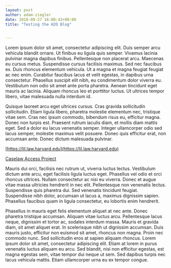 ```yaml
---
layout: post
author: adam-ziegler
date: 2018-09-27 16:00:43+00:00
title: "Testing the H2O Blog"


---
```


 Lorem ipsum dolor sit amet, consectetur adipiscing elit. Duis semper arcu vehicula blandit ornare. Ut finibus eu ligula quis semper. Vivamus lacinia pulvinar magna dapibus finibus. Pellentesque non placerat arcu. Maecenas eu cursus metus. Suspendisse cursus facilisis maximus. Sed nec faucibus ex. Duis rhoncus elementum vehicula. Ut a magna et magna feugiat feugiat ac nec enim. Curabitur faucibus lacus et velit egestas, in dapibus urna consectetur. Phasellus suscipit elit nibh, eu condimentum dolor viverra eu. Vestibulum non odio sit amet ante porta pharetra. Aenean tincidunt eget mauris ac lacinia. Aliquam rhoncus leo et porttitor luctus. Ut ultrices tempor libero, vitae malesuada nulla interdum id.

Quisque laoreet arcu eget ultrices cursus. Cras gravida sollicitudin sollicitudin. Etiam ligula libero, pharetra molestie elementum nec, tristique vitae sem. Cras nec ipsum commodo, bibendum risus eu, efficitur magna. Donec non turpis est. Praesent rutrum iaculis diam, et mollis diam mattis eget. Sed a dolor eu lacus venenatis semper. Integer ullamcorper odio sed lacus semper, molestie maximus velit posuere. Donec quis efficitur erat, non accumsan ante. Donec dictum malesuada pulvinar.

[https://lil.law.harvard.edu](https://lil.law.harvard.edu)

[Caselaw Access Project](http://case.law)

Mauris dui orci, facilisis nec rutrum ut, viverra luctus lectus. Vestibulum dictum ante arcu, eget facilisis ligula luctus eget. Phasellus vel odio et orci rhoncus ultrices. Nullam consectetur ac nisi eu viverra. Donec et augue vitae massa ultricies hendrerit in nec elit. Pellentesque non venenatis lectus. Suspendisse quis pharetra dui. Sed venenatis tincidunt feugiat. Suspendisse nibh dolor, accumsan ut lacus a, maximus dignissim sapien. Phasellus faucibus quam in ligula consectetur, eu lobortis enim hendrerit.

Phasellus in mauris eget felis elementum aliquet at nec ante. Donec pharetra tristique accumsan. Aliquam vitae luctus arcu. Pellentesque lacus neque, dignissim et tortor ac, sodales interdum massa. Mauris et gravida diam, sit amet aliquet erat. In scelerisque nibh ut dignissim accumsan. Duis mauris justo, efficitur non euismod sit amet, rhoncus non magna. Proin nec commodo nunc. Sed sollicitudin eros at sapien aliquam rhoncus. Lorem ipsum dolor sit amet, consectetur adipiscing elit. Etiam at lorem in purus venenatis luctus aliquam eu arcu. Sed blandit, nisi non efficitur egestas, est magna egestas sem, vitae tempor dui neque ut sem. Sed dapibus turpis nec lacus vehicula mattis. Etiam ullamcorper urna eu ex tempor congue. 


